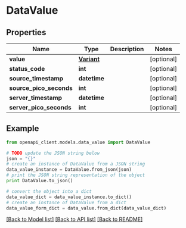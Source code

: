 # DataValue


## Properties
Name | Type | Description | Notes
------------ | ------------- | ------------- | -------------
**value** | [**Variant**](Variant.md) |  | [optional] 
**status_code** | **int** |  | [optional] 
**source_timestamp** | **datetime** |  | [optional] 
**source_pico_seconds** | **int** |  | [optional] 
**server_timestamp** | **datetime** |  | [optional] 
**server_pico_seconds** | **int** |  | [optional] 

## Example

```python
from openapi_client.models.data_value import DataValue

# TODO update the JSON string below
json = "{}"
# create an instance of DataValue from a JSON string
data_value_instance = DataValue.from_json(json)
# print the JSON string representation of the object
print DataValue.to_json()

# convert the object into a dict
data_value_dict = data_value_instance.to_dict()
# create an instance of DataValue from a dict
data_value_form_dict = data_value.from_dict(data_value_dict)
```
[[Back to Model list]](../README.md#documentation-for-models) [[Back to API list]](../README.md#documentation-for-api-endpoints) [[Back to README]](../README.md)


